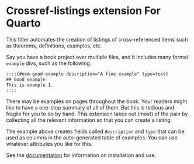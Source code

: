 # Crossref-listings extension For Quarto

This filter automates the creation of listings of cross-referenced items such as theorems, definitions, examples, etc.

Say you have a book project over multiple files, and it includes many formal `example` divs, such as the following.

```markdown
::::{#exm-good-example description="A fine example" type=text}
## Good example
This is example 1.
::::
```

There may be examples on pages throughout the book. Your readers might like to have a one-stop summary of all of them. But this is tedious and fragile for you to do by hand. This extension takes out (most) of the pain by collecting all the relevant information so that you can create a listing. 

The example above creates fields called `description` and `type` that can be used as columns in the auto-generated table of examples. You can use whatever attributes you like for this.

See the [documentation](https://tobydriscoll.github.io/crossref-listings) for information on installation and use.